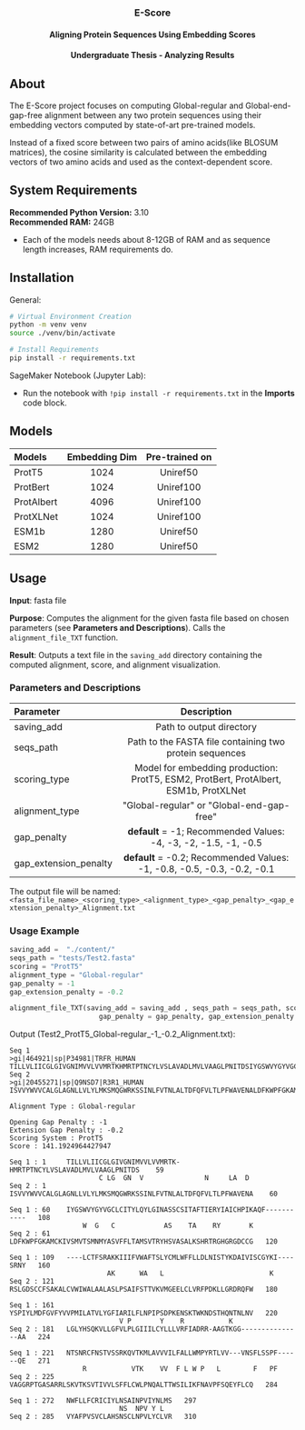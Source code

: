 <div align="center">
    <h3 align="center">
        E-Score
    </h3>
    <h4 align="center">
        Aligning Protein Sequences Using Embedding Scores 
    </h4>
    <h4 align="center">
        Undergraduate Thesis - Analyzing Results
    </h4>
</div>

<!-- ABOUT -->
## About
The E-Score project focuses on computing Global-regular and Global-end-gap-free alignment between any two protein sequences using their embedding vectors computed by state-of-art pre-trained models. 

Instead of a fixed score between two pairs of amino acids(like BLOSUM matrices), the cosine similarity is calculated between the embedding vectors of two amino acids and used as the context-dependent score.

## System Requirements
<b>Recommended Python Version:</b> 3.10
<br />
<b>Recommended RAM:</b> 24GB
* Each of the models needs about 8-12GB of RAM and as sequence length increases, RAM requirements do. 

## Installation
General:
```sh
# Virtual Environment Creation
python -m venv venv
source ./venv/bin/activate

# Install Requirements
pip install -r requirements.txt
```
SageMaker Notebook (Jupyter Lab):
* Run the notebook with `!pip install -r requirements.txt` in the **Imports** code block.

## Models
| Models | Embedding Dim | Pre-trained on
| :---         |     :---:     |  :---:     | 
| ProtT5   | 1024   | Uniref50 |
| ProtBert     | 1024       | Uniref100 |
| ProtAlbert  | 4096     | Uniref100 |
| ProtXLNet    | 1024      |  Uniref100  |
| ESM1b  | 1280     | Uniref50 |
| ESM2   | 1280      | Uniref50 |


<!-- USAGE EXAMPLES -->
## Usage
**Input**: fasta file

**Purpose**: Computes the alignment for the given fasta file based on chosen parameters (see **Parameters and Descriptions**). Calls the `alignment_file_TXT` function.

**Result**: Outputs a text file in the `saving_add` directory containing the computed alignment, score, and alignment visualization.

### Parameters and Descriptions
| Parameter | Description |
| :---         |     :---:     | 
| saving_add   | Path to output directory   | 
| seqs_path    | Path to the FASTA file containing two protein sequences       | 
| scoring_type  | Model for embedding production: ProtT5, ESM2, ProtBert, ProtAlbert, ESM1b, ProtXLNet     | 
| alignment_type    | "Global-regular" or "Global-end-gap-free"     | 
| gap_penalty   |  **default** = -1; Recommended Values: -4, -3, -2, -1.5, -1, -0.5    |
| gap_extension_penalty   |**default** = -0.2; Recommended Values: -1, -0.8, -0.5, -0.3, -0.2, -0.1      | 

The output file will be named: 
`<fasta_file_name>_<scoring_type>_<alignment_type>_<gap_penalty>_<gap_extension_penalty>_Alignment.txt`

### Usage Example
```python
saving_add =  "./content/"
seqs_path = "tests/Test2.fasta"
scoring = "ProtT5" 
alignment_type = "Global-regular" 
gap_penalty = -1
gap_extension_penalty = -0.2

alignment_file_TXT(saving_add = saving_add , seqs_path = seqs_path, scoring = scoring, alignment_type = alignment_type,
                      gap_penalty = gap_penalty, gap_extension_penalty = gap_extension_penalty)
```

Output (Test2_ProtT5_Global-regular_-1_-0.2_Alignment.txt):

```
Seq 1 
>gi|464921|sp|P34981|TRFR_HUMAN
TILLVLIICGLGIVGNIMVVLVVMRTKHMRTPTNCYLVSLAVADLMVLVAAGLPNITDSIYGSWVYGYVGCLCITYLQYLGINASSCSITAFTIERYIAICHPIKAQFLCTFSRAKKIIIFVWAFTSLYCMLWFFLLDLNISTYKDAIVISCGYKISRNYYSPIYLMDFGVFYVVPMILATVLYGFIARILFLNPIPSDPKENSKTWKNDSTHQNTNLNVNTSNRCFNSTVSSRKQVTKMLAVVVILFALLWMPYRTLVVVNSFLSSPFQENWFLLFCRICIYLNSAINPVIYNLMS
Seq 2 
>gi|20455271|sp|Q9NSD7|R3R1_HUMAN
ISVVYWVVCALGLAGNLLVLYLMKSMQGWRKSSINLFVTNLALTDFQFVLTLPFWAVENALDFKWPFGKAMCKIVSMVTSMNMYASVFFLTAMSVTRYHSVASALKSHRTRGHGRGDCCGRSLGDSCCFSAKALCVWIWALAALASLPSAIFSTTVKVMGEELCLVRFPDKLLGRDRQFWLGLYHSQKVLLGFVLPLGIIILCYLLLVRFIADRRAAGTKGGAAVAGGRPTGASARRLSKVTKSVTIVVLSFFLCWLPNQALTTWSILIKFNAVPFSQEYFLCQVYAFPVSVCLAHSNSCLNPVLYCLVR

Alignment Type : Global-regular

Opening Gap Penalty : -1
Extension Gap Penalty : -0.2
Scoring System : ProtT5
Score : 141.1924964427947

Seq 1 : 1     TILLVLIICGLGIVGNIMVVLVVMRTK-HMRTPTNCYLVSLAVADLMVLVAAGLPNITDS    59
                      C LG  GN  V               N     LA  D               
Seq 2 : 1     ISVVYWVVCALGLAGNLLVLYLMKSMQGWRKSSINLFVTNLALTDFQFVLTLPFWAVENA    60

Seq 1 : 60    IYGSWVYGYVGCLCITYLQYLGINASSCSITAFTIERYIAICHPIKAQF-----------   108
                  W  G   C            AS    TA    RY       K              
Seq 2 : 61    LDFKWPFGKAMCKIVSMVTSMNMYASVFFLTAMSVTRYHSVASALKSHRTRGHGRGDCCG   120

Seq 1 : 109   ----LCTFSRAKKIIIFVWAFTSLYCMLWFFLLDLNISTYKDAIVISCGYKI----SRNY   160
                        AK      WA   L                          K         
Seq 2 : 121   RSLGDSCCFSAKALCVWIWALAALASLPSAIFSTTVKVMGEELCLVRFPDKLLGRDRQFW   180

Seq 1 : 161   YSPIYLMDFGVFYVVPMILATVLYGFIARILFLNPIPSDPKENSKTWKNDSTHQNTNLNV   220
                           V P       Y    R           K                   
Seq 2 : 181   LGLYHSQKVLLGFVLPLGIIILCYLLLVRFIADRR-AAGTKGG---------------AA   224

Seq 1 : 221   NTSNRCFNSTVSSRKQVTKMLAVVVILFALLWMPYRTLVV---VNSFLSSPF------QE   271
                  R           VTK    VV  F L W P   L        F   PF        
Seq 2 : 225   VAGGRPTGASARRLSKVTKSVTIVVLSFFLCWLPNQALTTWSILIKFNAVPFSQEYFLCQ   284

Seq 1 : 272   NWFLLFCRICIYLNSAINPVIYNLMS   297
                           NS  NPV Y L  
Seq 2 : 285   VYAFPVSVCLAHSNSCLNPVLYCLVR   310
```
